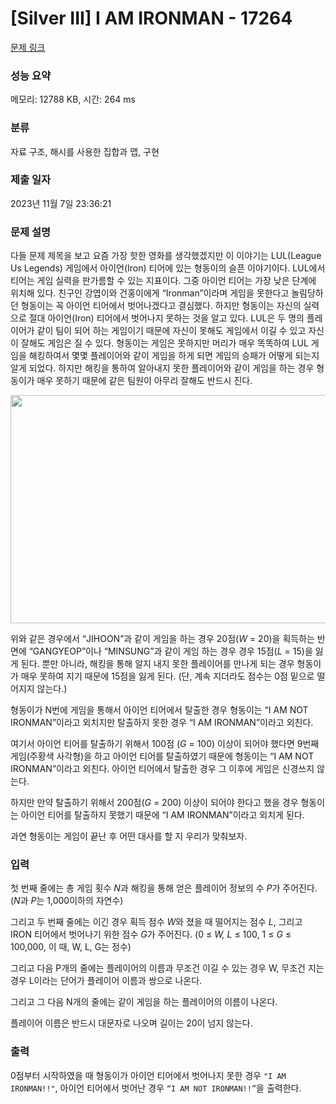 # [Silver III] I AM IRONMAN - 17264 

[문제 링크](https://www.acmicpc.net/problem/17264) 

### 성능 요약

메모리: 12788 KB, 시간: 264 ms

### 분류

자료 구조, 해시를 사용한 집합과 맵, 구현

### 제출 일자

2023년 11월 7일 23:36:21

### 문제 설명

<p>다들 문제 제목을 보고 요즘 가장 핫한 영화를 생각했겠지만 이 이야기는 LUL(League Us Legends) 게임에서 아이언(Iron) 티어에 있는 형동이의 슬픈 이야기이다. LUL에서 티어는 게임 실력을 판가름할 수 있는 지표이다. 그중 아이언 티어는 가장 낮은 단계에 위치해 있다. 친구인 강엽이와 건홍이에게 “Ironman”이라며 게임을 못한다고 놀림당하던 형동이는 꼭 아이언 티어에서 벗어나겠다고 결심했다. 하지만 형동이는 자신의 실력으로 절대 아이언(Iron) 티어에서 벗어나지 못하는 것을 알고 있다. LUL은 두 명의 플레이어가 같이 팀이 되어 하는 게임이기 때문에 자신이 못해도 게임에서 이길 수 있고 자신이 잘해도 게임은 질 수 있다. 형동이는 게임은 못하지만 머리가 매우 똑똑하여 LUL 게임을 해킹하여서 몇몇 플레이어와 같이 게임을 하게 되면 게임의 승패가 어떻게 되는지 알게 되었다. 하지만 해킹을 통하여 알아내지 못한 플레이어와 같이 게임을 하는 경우 형동이가 매우 못하기 때문에 같은 팀원이 아무리 잘해도 반드시 진다.</p>

<p style="text-align: center;"><img alt="" src="https://upload.acmicpc.net/0d518710-a2cc-4875-acd6-7146fdb56c4f/-/preview/" style="height: 365px; width: 800px;"></p>

<p>위와 같은 경우에서 “JIHOON”과 같이 게임을 하는 경우 20점(<em>W</em> = 20)을 획득하는 반면에 “GANGYEOP”이나 “MINSUNG”과 같이 게임 하는 경우 경우 15점(<em>L</em> = 15)을 잃게 된다. 뿐만 아니라, 해킹을 통해 알지 내지 못한 플레이어를 만나게 되는 경우 형동이가 매우 못하여 지기 때문에 15점을 잃게 된다. (단, 계속 지더라도 점수는 0점 밑으로 떨어지지 않는다.)</p>

<p>형동이가 N번에 게임을 통해서 아이언 티어에서 탈출한 경우 형동이는 “I AM NOT IRONMAN”이라고 외치지만 탈출하지 못한 경우 “I AM IRONMAN”이라고 외친다.</p>

<p>여기서 아이언 티어를 탈출하기 위해서 100점 (<em>G</em> = 100) 이상이 되어야 했다면 9번째 게임(주황색 사각형)을 하고 아이언 티어를 탈출하였기 때문에 형동이는 “I AM NOT IRONMAN”이라고 외친다. 아이언 티어에서 탈출한 경우 그 이후에 게임은 신경쓰지 않는다.</p>

<p>하지만 만약 탈출하기 위해서 200점(<em>G</em> = 200) 이상이 되어야 한다고 했을 경우 형동이는 아이언 티어를 탈출하지 못했기 때문에 “I AM IRONMAN”이라고 외치게 된다.</p>

<p>과연 형동이는 게임이 끝난 후 어떤 대사를 할 지 우리가 맞춰보자.</p>

### 입력 

 <p>첫 번째 줄에는 총 게임 횟수<em> N</em>과 해킹을 통해 얻은 플레이어 정보의 수 <em>P</em>가 주어진다. (<em>N</em>과 <em>P</em>는 1,000이하의 자연수)</p>

<p>그리고 두 번째 줄에는 이긴 경우 획득 점수 <em>W</em>와 졌을 때 떨어지는 점수 <em>L</em>, 그리고 IRON 티어에서 벗어나기 위한 점수 <em>G</em>가 주어진다.  (0 ≤ <em>W, L </em> ≤ 100, 1 ≤ <em>G</em>  ≤ 100,000, 이 때, W, L, G는 정수)</p>

<p>그리고 다음 P개의 줄에는 플레이어의 이름과 무조건 이길 수 있는 경우 W, 무조건 지는 경우 L이라는 단어가 플레이어 이름과 쌍으로 나온다.</p>

<p>그리고 그 다음 N개의 줄에는 같이 게임을 하는 플레이어의 이름이 나온다.</p>

<p>플레이어 이름은 반드시 대문자로 나오며 길이는 20이 넘지 않는다.</p>

### 출력 

 <p>0점부터 시작하였을 때 형동이가 아이언 티어에서 벗어나지 못한 경우 <code>"I AM IRONMAN!!"</code>, 아이언 티어에서 벗어난 경우 <code>“I AM NOT IRONMAN!!”</code>을 출력한다.</p>

